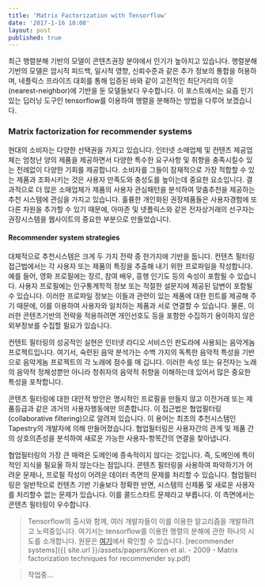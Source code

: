 ```yaml
---
title: 'Matrix Factorization with Tensorflow'
date: '2017-1-16 10:00'
layout: post
published: true
---
```


최근 행렬분해 기반의 모델이 콘텐츠권장 분야에서 인기가 높아지고 있습니다. 행렬분해 기반의 모델은 암시적 피드백, 일시적 영향, 신뢰수준과 같은 추가 정보의 통합을 허용하며, 네플릭스 프라이즈 대회를 통해 입증된 바와 같이 고전적인 최단거리의 이웃(nearest-neighbor)에 기반을 둔 모델들보다 우수합니다. 이 포스트에서는 요즘 인기있는 딥러닝 도구인 tensorflow를 이용하여 행렬을 분해하는 방법을 다루어 보겠습니다. 

### Matrix factorization for recommender systems

현대의 소비자는 다양한 선택권을 가지고 있습니다. 인터넷 소매업체 및 컨텐츠 제공업체는 엄청난 양의 제품을 제공하면서 다양한 특수한 요구사항 및 취향을 충족시킬수 있는 전례없이 다양한 기회를 제공합니다. 소비자를 그들이 잠재적으로 가장 적합할 수 있는 제품과 조화시키는 것은 사용자 만족도와 충성도를 높이는데 중요한 요소입니다. 결과적으로 더 많은 소매업체가 제품의 사용자 관심패턴을 분석하여 맞춤추천을 제공하는 추천 시스템에 관심을 가지고 있습니다. 훌륭한 개인화된 권장제품들은 사용자경험에 또다른 차원을 추가할 수 있기 때문에, 아마존 및 넷플릭스와 같은 전자상거래의 선구자는 권장시스템을 웹사이트의 중요한 부분으로 만들었습니다.

#### Recommender system strategies

대체적으로 추천시스템은 크게 두 가지 전략 중 한가지에 기반을 둡니다. 컨텐츠 필터링 접근법에서는 각 사용자 또는 제품의 특징을 추출해 내기 위한 프로파일을 작성합니다. 예를 들어, 영화 프로필에는 장르, 참여 배우, 흥행 인기도 등의 속성이 포함될 수 있습니다. 사용자 프로필에는 인구통계학적 정보 또는 적절한 설문지에 제공된 답변이 포함될 수 있습니다. 이러한 프로파일 정보는 이들과 관련이 있는 제품에 대한 힌트를 제공해 주기 때문에, 이를 이용하여 사용자와 일치하는 제품과 서로 연결할 수 있습니다. 물론, 이러한 콘텐츠기반의 전략을 적용하려면 개인선호도 등을 포함한 수집하기 용이하지 않은 외부정보를 수집할 필요가 있습니다.

컨텐트 필터링의 성공적인 실현은 인터넷 라디오 서비스인 판도라에 사용되는 음악게놈 프로젝트입니다. 여기서, 숙련된 음악 분석가는 수백 가지의 독특한 음악적 특성을 기반으로 음악게놈 프로젝트의 각 노래에 점수를 매 깁니다. 이러한 속성 또는 유전자는 노래의 음악적 정체성뿐만 아니라 청취자의 음악적 취향을 이해하는데 있어서 많은 중요한 특성을 포착합니다.

콘텐츠 필터링에 대한 대안적 방안은 명시적인 프로필을 만들지 않고 이전거래 또는 제품등급과 같은 과거의 사용자행동에만 의존합니다. 이 접근법은 협업필터링(collaborative filtering)으로 알려져 있습니다. 이 용어는 최초의 추천시스템인 Tapestry의 개발자에 의해 만들어졌습니다. 협업필터링은 사용자간의 관계 및 제품 간의 상호의존성을 분석하여 새로운 가능한 사용자-항목간의 연결을 찾아냅니다.

협업필터링의 가장 큰 매력은 도메인에 종속적이지 않다는 것입니다. 즉, 도메인에 특이적인 지식을 필요올 하지 않는다는 점입니다. 콘텐츠 필터링을 사용하여 파악하기가 어려운 문제나, 프로필 작성이 어려운 데이터 측면의 문제를 처리할 수 있습니다. 협업필터링은 일반적으로 컨텐츠 기반 기술보다 정확한 반면, 시스템의 신제품 및 새로운 사용자를 처리할수 없는 문제가 있습니다. 이를 콜드스타트 문제라고 부릅니다. 이 측면에서는 콘텐츠 필터링이 우수합니다. 

> Tensorflow의 출시와 함께, 여러 개발자들이 이를 이용한 알고리즘을 개발하려고 노력중입니다. 여기서는 tensorflow를 이용한 행렬의 분해에 관한 하나의 시도를 소개합니다. 원문은 [여기](...)에서 확인할 수 있습니다.
> [recommender systems]({{ site.url }}/assets/papers/Koren et al. - 2009 - Matrix factorization techniques for recommender sy.pdf) 

> 작업중... 
